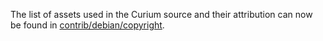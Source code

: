 The list of assets used in the Curium source and their attribution can now be found in [contrib/debian/copyright](../contrib/debian/copyright).
